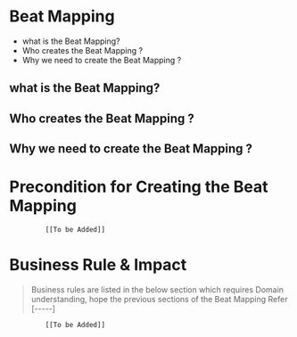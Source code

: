 # Beat Mapping

* what is the Beat Mapping?
* Who creates the Beat Mapping ?
* Why we need to create the Beat Mapping ? 



## what is the Beat Mapping?

## Who creates the Beat Mapping ?

## Why we need to create the Beat Mapping ? 


# Precondition for Creating the Beat Mapping




             [[To be Added]]
 




# Business Rule & Impact 

> Business rules are listed in the below section which requires Domain understanding, hope the previous sections of the Beat Mapping Refer [-----]


             [[To be Added]]
 



